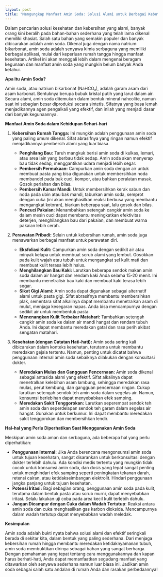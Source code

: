 ```yaml
---
layout: post
title: "Mengungkap Manfaat Amin Soda: Solusi Alami untuk Berbagai Kebutuhan"
---
```


Dalam pencarian solusi kesehatan dan kebersihan yang alami, banyak orang kini beralih pada bahan-bahan sederhana yang telah lama dikenal memiliki khasiat. Salah satu bahan yang semakin populer dan banyak dibicarakan adalah amin soda. Dikenal juga dengan nama natrium bikarbonat, amin soda adalah senyawa kimia serbaguna yang memiliki berbagai aplikasi, mulai dari keperluan rumah tangga hingga manfaat kesehatan. Artikel ini akan menggali lebih dalam mengenai beragam kegunaan dan manfaat amin soda yang mungkin belum banyak Anda ketahui.

**Apa Itu Amin Soda?**

Amin soda, atau natrium bikarbonat (NaHCO₃), adalah garam asam dari asam karbonat. Bentuknya berupa bubuk kristal putih yang larut dalam air. Secara alami, amin soda ditemukan dalam bentuk mineral nahcolite, namun saat ini sebagian besar diproduksi secara sintetis. Sifatnya yang basa lemah menjadikannya agen pengalkali yang efektif, dan inilah yang menjadi dasar dari banyak kegunaannya.

**Manfaat Amin Soda dalam Kehidupan Sehari-hari**

1.  **Kebersihan Rumah Tangga:** Ini mungkin adalah penggunaan amin soda yang paling umum dikenal. Sifat abrasifnya yang ringan namun efektif menjadikannya pembersih alami yang luar biasa.
    *   **Penghilang Bau:** Taruh mangkuk berisi amin soda di kulkas, lemari, atau area lain yang berbau tidak sedap. Amin soda akan menyerap bau tidak sedap, menggantikan udara menjadi lebih segar.
    *   **Pembersih Permukaan:** Campurkan amin soda dengan air untuk membuat pasta yang bisa digunakan untuk membersihkan noda membandel pada bak cuci, kompor, atau bahkan peralatan masak. Gosok perlahan dan bilas.
    *   **Pembersih Kamar Mandi:** Untuk membersihkan kerak sabun dan noda pada ubin atau bak mandi, taburkan amin soda, semprot dengan cuka (ini akan menghasilkan reaksi berbusa yang membantu mengangkat kotoran), biarkan beberapa saat, lalu gosok dan bilas.
    *   **Pencuci Pakaian:** Menambahkan setengah cangkir amin soda ke dalam mesin cuci dapat membantu meningkatkan efektivitas deterjen, menghilangkan bau dari pakaian, dan membuat warna pakaian lebih cerah.

2.  **Perawatan Pribadi:** Selain untuk kebersihan rumah, amin soda juga menawarkan berbagai manfaat untuk perawatan diri.
    *   **Eksfoliasi Kulit:** Campurkan amin soda dengan sedikit air atau minyak kelapa untuk membuat scrub alami yang lembut. Gosokkan pada kulit wajah atau tubuh untuk mengangkat sel kulit mati dan membuat kulit terasa lebih halus.
    *   **Menghilangkan Bau Kaki:** Larutkan beberapa sendok makan amin soda dalam air hangat dan rendam kaki Anda selama 15-20 menit. Ini membantu menetralisir bau kaki dan membuat kaki terasa lebih segar.
    *   **Sikat Gigi Alami:** Amin soda dapat digunakan sebagai alternatif alami untuk pasta gigi. Sifat abrasifnya membantu membersihkan plak, sementara sifat alkalinya dapat membantu menetralkan asam di mulut, menjaga kesegaran napas. Anda bisa mencampurnya dengan sedikit air untuk membentuk pasta.
    *   **Menenangkan Kulit Terbakar Matahari:** Tambahkan setengah cangkir amin soda ke dalam air mandi hangat dan rendam tubuh Anda. Ini dapat membantu meredakan gatal dan rasa perih akibat sengatan matahari.

3.  **Kesehatan (dengan Catatan Hati-hati):** Amin soda sering kali dibicarakan dalam konteks kesehatan, terutama untuk membantu meredakan gejala tertentu. Namun, penting untuk dicatat bahwa penggunaan internal amin soda sebaiknya dilakukan dengan konsultasi dokter.
    *   **Meredakan Mulas dan Gangguan Pencernaan:** Amin soda dikenal sebagai antasida alami yang efektif. Sifat alkalinya dapat menetralkan kelebihan asam lambung, sehingga meredakan rasa mulas, perut kembung, dan gangguan pencernaan ringan. Cukup larutkan setengah sendok teh amin soda dalam segelas air. Namun, konsumsi berlebihan dapat menyebabkan efek samping.
    *   **Meredakan Sakit Tenggorokan:** Larutkan seperempat sendok teh amin soda dan seperdelapan sendok teh garam dalam segelas air hangat. Gunakan untuk berkumur. Ini dapat membantu meredakan sakit tenggorokan dan membersihkan lendir.

**Hal-hal yang Perlu Diperhatikan Saat Menggunakan Amin Soda**

Meskipun amin soda aman dan serbaguna, ada beberapa hal yang perlu diperhatikan:

*   **Penggunaan Internal:** Jika Anda berencana mengonsumsi amin soda untuk tujuan kesehatan, sangat disarankan untuk berkonsultasi dengan dokter terlebih dahulu. Ada kondisi medis tertentu yang mungkin tidak cocok untuk konsumsi amin soda, dan dosis yang tepat sangat penting untuk menghindari efek samping seperti peningkatan tekanan darah, retensi cairan, atau ketidakseimbangan elektrolit. Hindari penggunaan jangka panjang untuk tujuan kesehatan.
*   **Potensi Iritasi:** Bagi sebagian orang, penggunaan amin soda pada kulit, terutama dalam bentuk pasta atau scrub murni, dapat menyebabkan iritasi. Selalu lakukan uji coba pada area kecil kulit terlebih dahulu.
*   **Jangan Dicampur dengan Cuka dalam Wadah Tertutup:** Reaksi antara amin soda dan cuka menghasilkan gas karbon dioksida. Mencampurnya dalam wadah tertutup dapat menyebabkan wadah meledak.

**Kesimpulan**

Amin soda adalah bukti nyata bahwa solusi alami dan efektif seringkali berada di sekitar kita, dalam bentuk yang paling sederhana. Dari menjaga kebersihan rumah hingga membantu meredakan ketidaknyamanan tubuh, amin soda membuktikan dirinya sebagai bahan yang sangat berharga. Dengan pemahaman yang tepat tentang cara menggunakannya dan kapan harus berhati-hati, Anda dapat memanfaatkan segudang manfaat yang ditawarkan oleh senyawa sederhana namun luar biasa ini. Jadikan amin soda sebagai salah satu andalan di rumah Anda dan rasakan perbedaannya!
